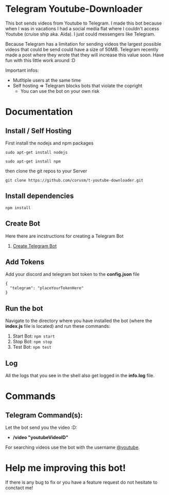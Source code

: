 # Telegram Youtube-Downloader

This bot sends videos from Youtube to Telegram. I made this bot because when I was in vacations I had a social media flat where I couldn't access Youtube (cruise ship aka. Aida). I just could messengers like Telegram.

Because Telegram has a limitation for sending videos the largest possible videos that could be send could have a size of 50MB. Telegram recently made a post where they wrote that they will increase this value soon.
Have fun with this little work around :D

Important infos:
- Mutltiple users at the same time
- Self hosting => Telegram blocks bots that violate the copright
    - You can use the bot on your own risk

# Documentation

## Install / Self Hosting

First install the nodejs and npm packages
```
sudo apt-get install nodejs
```
```
sudo apt-get install npm
```

then clone the git repos to your Server
```
git clone https://github.com/corusm/t-youtube-downloader.git
```

## Install dependencies
```
npm install
```

## Create Bot
Here there are incstructions for creating a Telegram Bot
1. [Create Telegram Bot](https://www.sohamkamani.com/blog/2016/09/21/making-a-telegram-bot/)

## Add Tokens
Add your discord and telegram bot token to the **config.json** file
```
{
  "telegram": "placeYourTokenHere"
}
```

## Run the bot
Navigate to the directory where you have installed the bot (where the **index.js** file is located) and run these commands:

1. Start Bot: `npm start`
2. Stop Bot: `npm stop`
3. Test Bot: `npm test`

## Log
All the logs that you see in the shell also get logged in the **info.log** file.

# Commands

## Telegram Command(s):
Let the bot send you the video :D:
* **/video "youtubeVideoID"**

For searching videos use the bot with the username [@youtube](https://telegram.me/youtube).

# Help me improving this bot! 
If there is any bug to fix or you have a feature request do not hesitate to conctact me!
